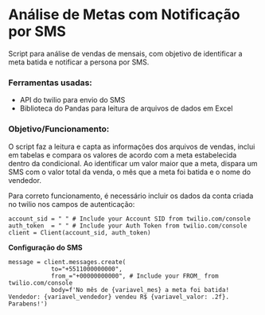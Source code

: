 # Análise de Metas com Notificação por SMS

Script para análise de vendas de mensais, com objetivo de identificar a meta batida e notificar a persona por SMS.

### Ferramentas usadas:
* API do twilio para envio do SMS
* Biblioteca do Pandas para leitura de arquivos de dados em Excel

### Objetivo/Funcionamento:

O script faz a leitura e capta as informações dos arquivos de vendas, inclui em tabelas e compara os valores de acordo com a meta estabelecida dentro da condicional.
Ao identificar um valor maior que a meta, dispara um SMS com o valor total da venda, o mês que a meta foi batida e o nome do vendedor.


Para correto funcionamento, é necessário incluir os dados da conta criada no twilio nos campos de autenticação:

```
account_sid = " " # Include your Account SID from twilio.com/console
auth_token  = " " # Include your Auth Token from twilio.com/console
client = Client(account_sid, auth_token)
```
**Configuração do SMS**
```
message = client.messages.create(
            to="+5511000000000", 
            from_="+00000000000", # Include your FROM_ from twilio.com/console 
            body=f'No mês de {variavel_mes} a meta foi batida! Vendedor: {variavel_vendedor} vendeu R$ {variavel_valor: .2f}. Parabens!')
```

